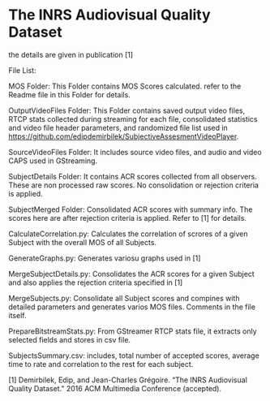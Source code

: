# The INRS Audiovisual Quality Dataset

the details are given in publication [1]

File List:

MOS Folder: This Folder contains MOS Scores calculated. refer to the Readme file in this Folder for details.

OutputVideoFiles Folder: This Folder contains saved output video files, RTCP stats collected during streaming for each file, consolidated statistics and video file header parameters, and randomized file list used in https://github.com/edipdemirbilek/SubjectiveAssesmentVideoPlayer.

SourceVideoFiles Folder: It includes source video files, and audio and video CAPS used in GStreaming.

SubjectDetails Folder: It contains ACR scores collected from all observers. These are non processed raw scores. No consolidation or rejection criteria is applied.

SubjectMerged Folder: Consolidated ACR scores with summary info. The scores here are after rejection criteria is applied. Refer to [1] for details.

CalculateCorrelation.py: Calculates the correlation of scrores of a given Subject with the overall MOS of all Subjects.

GenerateGraphs.py: Generates variosu graphs used in [1]

MergeSubjectDetails.py: Consolidates the ACR scores for a given Subject and also applies the rejection criteria specified in [1]

MergeSubjects.py: Consolidate all Subject scores and compines with detailed parameters and generates varios MOS files. Comments in the file itself.

PrepareBitstreamStats.py: From GStreamer RTCP stats file, it extracts only selected fields and stores in csv file.

SubjectsSummary.csv: includes, total number of accepted scores, average time to rate and correlation to the rest for each subject.

[1] Demirbilek, Edip, and Jean-Charles Grégoire. “The INRS Audiovisual Quality Dataset." 2016 ACM Multimedia Conference (accepted).
